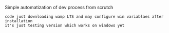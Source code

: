 Simple automatization of dev process from scrutch

```code
code just downloading wamp LTS and may configure win variablaes after installation 
it's just testing version which works on windows yet  
```
